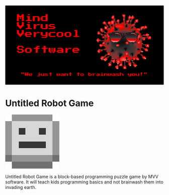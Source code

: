 ![Splash Screen](./options/windows/splash/splash.png)
# Untitled Robot Game
<p float="right">
    <img src="./icon.png" />
</p>
Untitled Robot Game is a block-based programming puzzle game by MVV software. It will teach kids programming basics and not brainwash them into invading earth.

